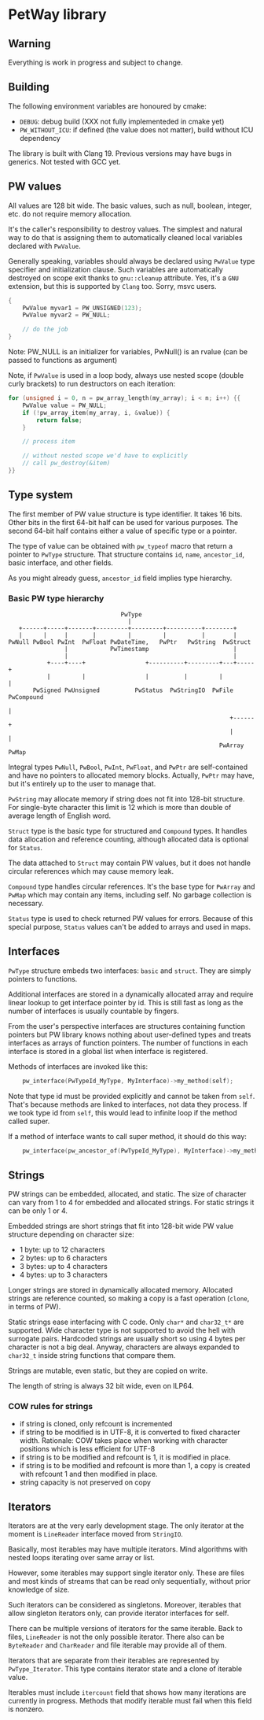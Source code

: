 # PetWay library

## Warning

Everything is work in progress and subject to change.

## Building

The following environment variables are honoured by cmake:

* `DEBUG`: debug build (XXX not fully implementeded in cmake yet)
* `PW_WITHOUT_ICU`: if defined (the value does not matter), build without ICU dependency

The library is built with Clang 19. Previous versions may have bugs in generics. Not tested with GCC yet.

## PW values

All values are 128 bit wide. The basic values, such as null, boolean, integer, etc.
do not require memory allocation.

It's the caller's responsibility to destroy values.
The simplest and natural way to do that is assigning them to automatically cleaned
local variables declared with `PwValue`.

Generally speaking, variables should always be declared using `PwValue`
type specifier and initialization clause.
Such variables are automatically destroyed on scope exit thanks to `gnu::cleanup` attribute.
Yes, it's a `GNU` extension, but this is supported by `Clang` too.
Sorry, msvc users.
```c
{
    PwValue myvar1 = PW_UNSIGNED(123);
    PwValue myvar2 = PW_NULL;

    // do the job
}
```

Note: PW_NULL is an initializer for variables, PwNull() is an rvalue (can be passed to functions as argument)

Note, if `PwValue` is used in a loop body, always use nested scope (double curly brackets)
to run destructors on each iteration:
```c
for (unsigned i = 0, n = pw_array_length(my_array); i < n; i++) {{
    PwValue value = PW_NULL;
    if (!pw_array_item(my_array, i, &value)) {
        return false;
    }

    // process item

    // without nested scope we'd have to explicitly
    // call pw_destroy(&item)
}}
```

## Type system

The first member of PW value structure is type identifier.
It takes 16 bits. Other bits in the first 64-bit half can be used for various purposes.
The second 64-bit half contains either a value of specific type or a pointer.

The type of value can be obtained with `pw_typeof` macro that return a pointer to `PwType` structure.
That structure contains `id`, `name`, `ancestor_id`, basic interface, and other fields.

As you might already guess, `ancestor_id` field implies type hierarchy.

### Basic PW type hierarchy

```
                                PwType
                                  |
   +------+-----+-------+---------+---------+----------+--------+
   |      |     |       |         |         |          |        |
PwNull PwBool PwInt  PwFloat PwDateTime,   PwPtr   PwString  PwStruct
                |            PwTimestamp                        |
                |                                               |
           +----+----+                 +----------+---------+---+-----+
           |         |                 |          |         |         |
       PwSigned PwUnsigned          PwStatus  PwStringIO  PwFile  PwCompound
                                                                      |
                                                               +------+
                                                               |      |
                                                            PwArray  PwMap
```

Integral types `PwNull`, `PwBool`, `PwInt`, `PwFloat`, and `PwPtr`
are self-contained and have no pointers to allocated memory blocks.
Actually, `PwPtr` may have, but it's entirely up to the user
to manage that.

`PwString` may allocate memory if string does not fit into 128-bit structure.
For single-byte character this limit is 12 which is more than double of average
length of English word.

`Struct` type is the basic type for structured and `Compound` types.
It handles data allocation and reference counting, although allocated data
is optional for `Status`.

The data attached to `Struct` may contain PW values, but it does not handle
circular references which may cause memory leak.

`Compound` type handles circular references. It's the base type for `PwArray`
and `PwMap` which may contain any items, including self.
No garbage collection is necessary.

`Status` type is used to check returned PW values for errors.
Because of this special purpose, `Status` values can't be added to arrays
and used in maps.

## Interfaces

`PwType` structure embeds two interfaces: `basic` and `struct`.
They are simply pointers to functions.

Additional interfaces are stored in a dynamically allocated array
and require linear lookup to get interface pointer by id.
This is still fast as long as the number of interfaces is usually
countable by fingers.

From the user's perspective interfaces are structures containing function pointers
but PW library knows nothing about user-defined types and treats
interfaces as arrays of function pointers.
The number of functions in each interface is stored in a global list
when interface is registered.

Methods of interfaces are invoked like this:
```c
    pw_interface(PwTypeId_MyType, MyInterface)->my_method(self);
```

Note that type id must be provided explicitly and cannot be taken from `self`.
That's because methods are linked to interfaces, not data they process.
If we took type id from `self`, this would lead to infinite loop if the method
called super.

If a method of interface wants to call super method, it should do this way:
```c
    pw_interface(pw_ancestor_of(PwTypeId_MyType), MyInterface)->my_method(self);
```

## Strings

PW strings can be embedded, allocated, and static.
The size of character can vary from 1 to 4 for embedded and allocated strings.
For static strings it can be only 1 or 4.

Embedded strings are short strings that fit into 128-bit wide PW value structure depending on
character size:
* 1 byte: up to 12 characters
* 2 bytes: up to 6 characters
* 3 bytes: up to 4 characters
* 4 bytes: up to 3 characters

Longer strings are stored in dynamically allocated memory.
Allocated strings are reference counted, so making a copy is a fast operation (`clone`, in terms of PW).

Static strings ease interfacing with C code.
Only `char*` and `char32_t*` are supported.
Wide character type is not supported to avoid the hell with surrogate pairs.
Hardcoded strings are usually short so using 4 bytes per character is not a big deal.
Anyway, characters are always expanded to `char32_t` inside string functions that compare them.

Strings are mutable, even static, but they are copied on write.

The length of string is always 32 bit wide, even on ILP64.

### COW rules for strings

* if string is cloned, only refcount is incremented
* if string to be modified is in UTF-8, it is converted to fixed character width. Rationale: COW takes place
  when working with character positions which is less efficient for UTF-8
* if string is to be modified and refcount is 1, it is modified in place.
* if string is to be modified and refcount is more than 1, a copy is created
  with refcount 1 and then modified in place.
* string capacity is not preserved on copy

## Iterators

Iterators are at the very early development stage.
The only iterator at the moment is `LineReader` interface
moved from `StringIO`.

Basically, most iterables may have multiple iterators.
Mind algorithms with nested loops iterating over same array or list.

However, some iterables may support single iterator only.
These are files and most kinds of streams that can be read
only sequentially, without prior knowledge of size.

Such iterators can be considered as singletons.
Moreover, iterables that allow singleton iterators only,
can provide iterator interfaces for self.

There can be multiple versions of iterators for the same iterable.
Back to files, `LineReader` is not the only possible iterator.
There also can be `ByteReader` and `CharReader` and file iterable
may provide all of them.

Iterators that are separate from their iterables are represented
by `PwType_Iterator`.
This type contains iterator state and a clone of iterable value.

Iterables must include `itercount` field that shows how many iterations
are currently in progress.
Methods that modify iterable must fail when this field is nonzero.
